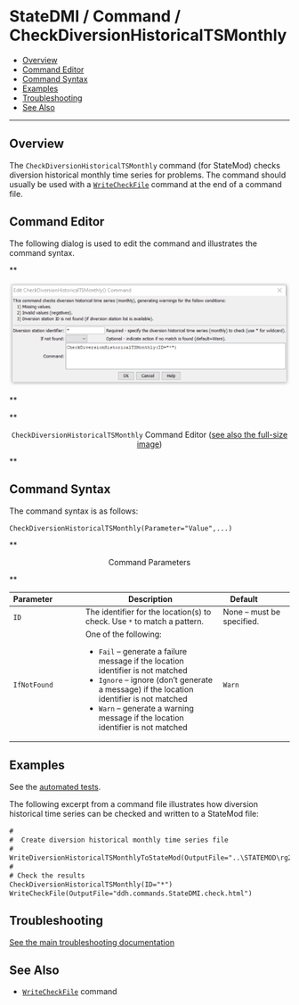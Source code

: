 # StateDMI / Command / CheckDiversionHistoricalTSMonthly #

* [Overview](#overview)
* [Command Editor](#command-editor)
* [Command Syntax](#command-syntax)
* [Examples](#examples)
* [Troubleshooting](#troubleshooting)
* [See Also](#see-also)

-------------------------

## Overview ##

The `CheckDiversionHistoricalTSMonthly` command (for StateMod)
checks diversion historical monthly time series for problems.  The command should usually be used with a
[`WriteCheckFile`](../WriteCheckFile/WriteCheckFile.md) command at the end of a command file.

## Command Editor ##

The following dialog is used to edit the command and illustrates the command syntax.

**<p style="text-align: center;">
![CheckDiversionHistoricalTSMonthly Command Editor](CheckDiversionHistoricalTSMonthly.png)
</p>**

**<p style="text-align: center;">
`CheckDiversionHistoricalTSMonthly` Command Editor (<a href="../CheckDiversionHistoricalTSMonthly.png">see also the full-size image</a>)
</p>**

## Command Syntax ##

The command syntax is as follows:

```text
CheckDiversionHistoricalTSMonthly(Parameter="Value",...)
```
**<p style="text-align: center;">
Command Parameters
</p>**

| **Parameter**&nbsp;&nbsp;&nbsp;&nbsp;&nbsp;&nbsp;&nbsp;&nbsp;&nbsp;&nbsp;&nbsp;&nbsp; | **Description** | **Default**&nbsp;&nbsp;&nbsp;&nbsp;&nbsp;&nbsp;&nbsp;&nbsp;&nbsp;&nbsp; |
| --------------|-----------------|----------------- |
| `ID` | The identifier for the location(s) to check.  Use `*` to match a pattern. | None – must be specified. |
| `IfNotFound` | One of the following:<ul><li>`Fail` – generate a failure message if the location identifier is not matched</li><li>`Ignore` – ignore (don’t generate a message) if the location identifier is not matched</li><li>`Warn` – generate a warning message if the location identifier is not matched</li></ul> | `Warn` |

## Examples ##

See the [automated tests](https://github.com/OpenCDSS/cdss-app-statedmi-test/tree/master/test/regression/commands/CheckDiversionHistoricalTSMonthly).

The following excerpt from a command file illustrates how diversion historical time series can be checked and written to a StateMod file:

```
#
#  Create diversion historical monthly time series file
#
WriteDiversionHistoricalTSMonthlyToStateMod(OutputFile="..\STATEMOD\rg2007.ddh")
#
# Check the results
CheckDiversionHistoricalTSMonthly(ID="*")
WriteCheckFile(OutputFile="ddh.commands.StateDMI.check.html")
```

## Troubleshooting ##

[See the main troubleshooting documentation](../../troubleshooting/troubleshooting.md)

## See Also ##

* [`WriteCheckFile`](../WriteCheckFile/WriteCheckFile.md) command
